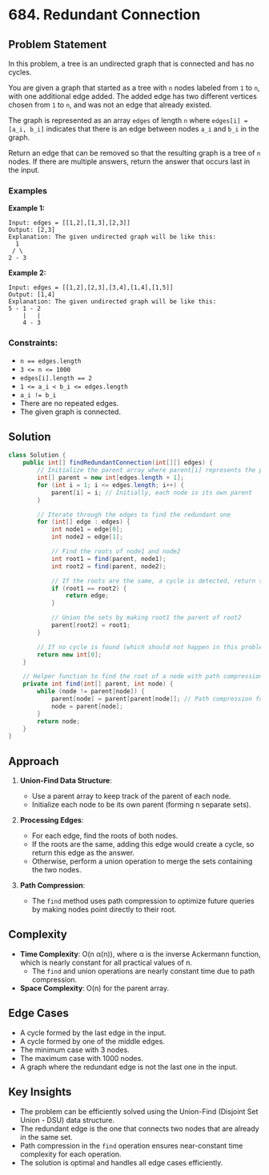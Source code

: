 # 684. Redundant Connection

## Problem Statement
In this problem, a tree is an undirected graph that is connected and has no cycles.

You are given a graph that started as a tree with `n` nodes labeled from `1` to `n`, with one additional edge added. The added edge has two different vertices chosen from `1` to `n`, and was not an edge that already existed.

The graph is represented as an array `edges` of length `n` where `edges[i] = [a_i, b_i]` indicates that there is an edge between nodes `a_i` and `b_i` in the graph.

Return an edge that can be removed so that the resulting graph is a tree of `n` nodes. If there are multiple answers, return the answer that occurs last in the input.

### Examples

**Example 1:**
```
Input: edges = [[1,2],[1,3],[2,3]]
Output: [2,3]
Explanation: The given undirected graph will be like this:
  1
 / \
2 - 3
```

**Example 2:**
```
Input: edges = [[1,2],[2,3],[3,4],[1,4],[1,5]]
Output: [1,4]
Explanation: The given undirected graph will be like this:
5 - 1 - 2
    |   |
    4 - 3
```

### Constraints:
- `n == edges.length`
- `3 <= n <= 1000`
- `edges[i].length == 2`
- `1 <= a_i < b_i <= edges.length`
- `a_i != b_i`
- There are no repeated edges.
- The given graph is connected.

## Solution
```java
class Solution {
    public int[] findRedundantConnection(int[][] edges) {
        // Initialize the parent array where parent[i] represents the parent of node i
        int[] parent = new int[edges.length + 1];
        for (int i = 1; i <= edges.length; i++) {
            parent[i] = i; // Initially, each node is its own parent
        }

        // Iterate through the edges to find the redundant one
        for (int[] edge : edges) {
            int node1 = edge[0];
            int node2 = edge[1];

            // Find the roots of node1 and node2
            int root1 = find(parent, node1);
            int root2 = find(parent, node2);

            // If the roots are the same, a cycle is detected, return the current edge
            if (root1 == root2) {
                return edge;
            }

            // Union the sets by making root1 the parent of root2
            parent[root2] = root1;
        }

        // If no cycle is found (which should not happen in this problem), return an empty array
        return new int[0];
    }

    // Helper function to find the root of a node with path compression
    private int find(int[] parent, int node) {
        while (node != parent[node]) {
            parent[node] = parent[parent[node]]; // Path compression for optimization
            node = parent[node];
        }
        return node;
    }
}
```

## Approach
1. **Union-Find Data Structure**:
   - Use a parent array to keep track of the parent of each node.
   - Initialize each node to be its own parent (forming n separate sets).

2. **Processing Edges**:
   - For each edge, find the roots of both nodes.
   - If the roots are the same, adding this edge would create a cycle, so return this edge as the answer.
   - Otherwise, perform a union operation to merge the sets containing the two nodes.

3. **Path Compression**:
   - The `find` method uses path compression to optimize future queries by making nodes point directly to their root.

## Complexity
- **Time Complexity**: O(n α(n)), where α is the inverse Ackermann function, which is nearly constant for all practical values of n.
  - The `find` and union operations are nearly constant time due to path compression.
- **Space Complexity**: O(n) for the parent array.

## Edge Cases
- A cycle formed by the last edge in the input.
- A cycle formed by one of the middle edges.
- The minimum case with 3 nodes.
- The maximum case with 1000 nodes.
- A graph where the redundant edge is not the last one in the input.

## Key Insights
- The problem can be efficiently solved using the Union-Find (Disjoint Set Union - DSU) data structure.
- The redundant edge is the one that connects two nodes that are already in the same set.
- Path compression in the `find` operation ensures near-constant time complexity for each operation.
- The solution is optimal and handles all edge cases efficiently.